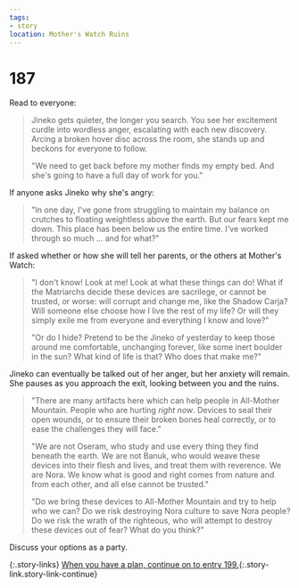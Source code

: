 ```yaml
---
tags:
- story
location: Mother's Watch Ruins
---
```


# 187

Read to everyone:

> Jineko gets quieter, the longer you search.
> You see her excitement curdle into wordless anger, escalating with each new discovery.
> Arcing a broken hover disc across the room, she stands up and beckons for everyone to follow.
> 
> "We need to get back before my mother finds my empty bed.
> And she's going to have a full day of work for you."

If anyone asks Jineko why she's angry:

> "In one day, I've gone from struggling to maintain my balance on crutches to floating weightless above the earth.
> But our fears kept me down.
> This place has been below us the entire time.
> I've worked through so much ... and for what?"

If asked whether or how she will tell her parents, or the others at Mother's Watch:

> "I don't know!  Look at me!  Look at what these things can do!
> What if the Matriarchs decide these devices are sacrilege, or cannot be trusted, or worse: will corrupt and change me, like the Shadow Carja?
> Will someone else choose how I live the rest of my life?
> Or will they simply exile me from everyone and everything I know and love?"
>
> "Or do I hide?
> Pretend to be the Jineko of yesterday to keep those around me comfortable, unchanging forever, like some inert boulder in the sun?
> What kind of life is that?
> Who does that make me?"

Jineko can eventually be talked out of her anger, but her anxiety will remain.
She pauses as you approach the exit, looking between you and the ruins.

> "There are many artifacts here which can help people in All-Mother Mountain.
> People who are hurting _right now_.
> Devices to seal their open wounds, or to ensure their broken bones heal correctly, or to ease the challenges they will face."
>
> "We are not Oseram, who study and use every thing they find beneath the earth.
> We are not Banuk, who would weave these devices into their flesh and lives, and treat them with reverence.
> We are Nora.
> We know what is good and right comes from nature and from each other, and all else cannot be trusted."
>
> "Do we bring these devices to All-Mother Mountain and try to help who we can?
> Do we risk destroying Nora culture to save Nora people?
> Do we risk the wrath of the righteous, who will attempt to destroy these devices out of fear?
> What do you think?"

Discuss your options as a party.

{:.story-links}
[When you have a plan, continue on to entry 199.](199-what-next.md){:.story-link.story-link-continue}
